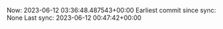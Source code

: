 Now: 2023-06-12 03:36:48.487543+00:00 Earliest commit since sync: None Last sync: 2023-06-12 00:47:42+00:00
